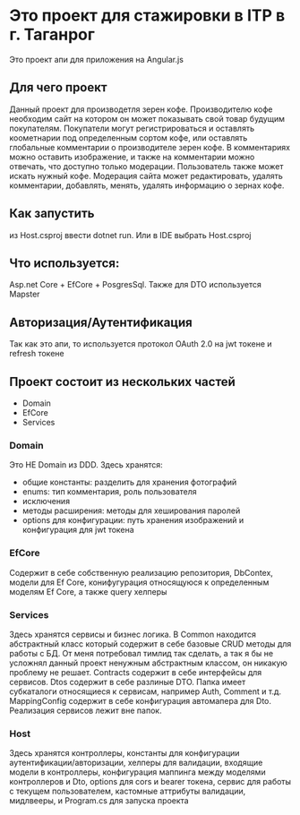 # Это проект для стажировки в ITP в г. Таганрог
 Это проект апи для приложения на Angular.js
 ## Для чего проект
  Данный проект для производетля зерен кофе. Производителю кофе необходим сайт на котором он может показывать свой товар будущим покупателям. Покупатели могут регистрироваться и оставлять коометнарии под определенным сортом кофе, или оставлять глобальные комментарии о производителе зерен кофе. В комментариях можно оставить изображение, и также на комментарии можно отвечать, что доступно только модерации. Пользователь также может искать нужный кофе. Модерация сайта может редактировать, удалять комментарии, добавлять, менять, удалять информацию о зернах кофе.
 ## Как запустить
  из Host.csproj ввести dotnet run. Или в IDE выбрать Host.csproj
 
 ## Что используется:
  Asp.net Core + EfCore + PosgresSql. Также для DTO используется Mapster
 ## Авторизация/Аутентификация
  Так как это апи, то используется протокол OAuth 2.0 на jwt токене и refresh токене
 
 ## Проект состоит из нескольких частей
  - Domain
  - EfCore
  - Services
  ### Domain
   Это НЕ Domain из DDD. Здесь хранятся:
   - общие константы: разделить для хранения фотографий
   - enums: тип комментария, роль пользователя
   - исключения 
   - методы расширения: методы для хеширования паролей
   - options для конфигурации: путь хранения изображений и конфигурация для jwt токена
  ### EfCore
   Содержит в себе собственную реализацию репозитория, DbContex, модели для Ef Core, конифугурация относящуюся к определенным моделям Ef Core, а также query хелперы
  ### Services
   Здесь хранятся сервисы и бизнес логика. В Common находится абстрактный класс который содержит в себе базовые CRUD методы для работы с БД. От меня потребовал тимлид так сделать, а так я бы не усложнял данный проект ненужным абстрактным классом, он никакую проблему не решает. Contracts содержит в себе интерфейсы для сервисов. Dtos содержит в себе разлиные DTO. Папка имеет субкаталоги относящиеся к сервисам, например Auth, Comment и т.д. MappingConfig содержит в себе конфигурация автомапера для Dto. Реализация сервисов лежит вне папок.
  ### Host
   Здесь хранятся контроллеры, константы для конфигурации аутентификации/авторизации, хелперы для валидации, входящие модели в контроллеры, конфигурация маппинга между моделями контроллеров и Dto, options для cors и bearer токена, сервис для работы с текущем пользователем, кастомные аттрибуты валидации, мидлвееры, и Program.cs для запуска проекта
